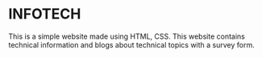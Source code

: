 # INFOTECH
This is a simple website made using HTML, CSS. This website contains technical information and blogs about technical topics with a survey form.
